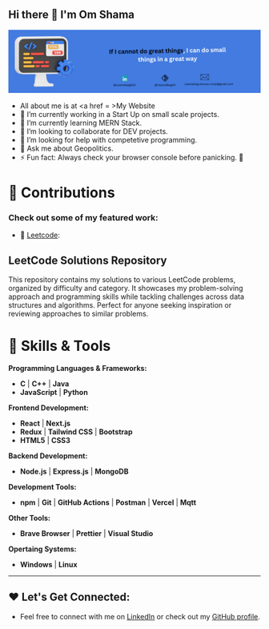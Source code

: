 ## Hi there 👋 I'm Om Shama 

<img src = 'readme_banner.png'/>

- All about me is at <a href = >My Website</a>
- 🔭 I’m currently working in a Start Up on small scale projects.
- 🌱 I’m currently learning MERN Stack.
- 👯 I’m looking to collaborate for DEV projects.
- 🤔 I’m looking for help with competetive programming.
- 💬 Ask me about Geopolitics.
- ⚡ Fun fact: Always check your browser console before panicking. 🔧


# 🌟 Contributions
### Check out some of my featured work:
- 🔗 [Leetcode](https://github.com/Omshama/Leetcode-): 
## LeetCode Solutions Repository
 This repository contains my solutions to various LeetCode problems, organized by difficulty and category. 
 It showcases my problem-solving approach and programming skills while tackling challenges across data structures and    algorithms. 
 Perfect for anyone seeking inspiration or reviewing approaches to similar problems.
  

# 🚀 Skills & Tools

**Programming Languages & Frameworks:**
- **C** | **C++** | **Java**
- **JavaScript**  | **Python**


**Frontend Development:**
- **React** | **Next.js**
- **Redux** | **Tailwind CSS** | **Bootstrap** 
- **HTML5** | **CSS3** 

**Backend Development:**
- **Node.js** | **Express.js** | **MongoDB**

**Development Tools:**
- **npm** | **Git** | **GitHub Actions** | **Postman** | **Vercel** | **Mqtt**  

**Other Tools:**
- **Brave Browser** | **Prettier** | **Visual Studio** 

**Opertaing Systems:**
- **Windows** | **Linux**  

---

## ❤️ Let's Get Connected:
- Feel free to connect with me on [LinkedIn](http://linkedin.com/in/om-shama-921b12228/) or check out my [GitHub profile](https://github.com/Omshama).

